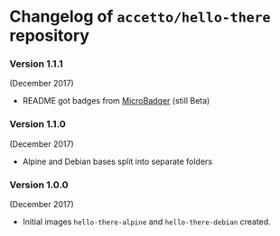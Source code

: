 # Changelog of `accetto/hello-there` repository

### Version 1.1.1

(December 2017)

- README got badges from [MicroBadger](https://microbadger.com/) (still Beta)

### Version 1.1.0

(December 2017)

- Alpine and Debian bases split into separate folders

### Version 1.0.0

(December 2017)

- Initial images `hello-there-alpine` and `hello-there-debian` created.

